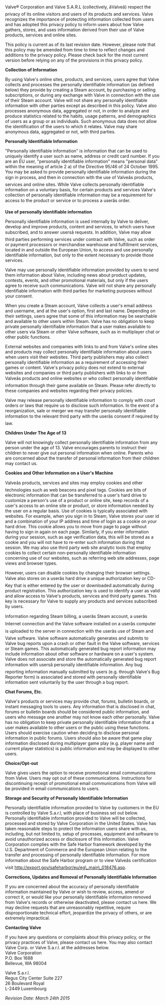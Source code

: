   
  
Valve® Corporation and Valve S.A.R.L (collectively, âValveâ) respect the privacy of its online visitors and users of its products and services. Valve recognizes the importance of protecting information collected from users and has adopted this privacy policy to inform users about how Valve gathers, stores, and uses information derived from their use of Valve products, services and online sites.  
  
This policy is current as of its last revision date. However, please note that this policy may be amended from time to time to reflect changes and additions to the privacy policy. Please check back for the most current version before relying on any of the provisions in this privacy policy.  
  
**Collection of Information**  
  
By using Valve's online sites, products, and services, users agree that Valve collects and processes the personally identifiable information (as defined below) they provide by creating a Steam account, by purchasing or selling subscriptions, or during any exchange with Valve in connection with the use of their Steam account. Valve will not share any personally identifiable information with other parties except as described in this policy. Valve also processes anonymous data, aggregated or not, in order to analyze and produce statistics related to the habits, usage patterns, and demographics of users as a group or as individuals. Such anonymous data does not allow the identification of the users to which it relates. Valve may share anonymous data, aggregated or not, with third parties.  
  
**Personally Identifiable Information**  
  
"Personally identifiable information" is information that can be used to uniquely identify a user such as name, address or credit card number. If you are an EU user, "personally identifiable information" means "personal data" within the meaning of article 2 a) of the Directive 95/46 of 24 October 1995. You may be asked to provide personally identifiable information during the sign in process, and then in connection with the use of Valveâs products, services and online sites. While Valve collects personally identifiable information on a voluntary basis, for certain products and services Valve's collection of personally identifiable information may be a requirement for access to the product or service or to process a userâs order.  
  
**Use of personally identifiable information**  
  
Personally identifiable information is used internally by Valve to deliver, develop and improve products, content and services, to which users have subscribed, and to answer usersâ requests. In addition, Valve may allow third parties performing services under contract with Valve, such as order or payment processors or merchandise warehouse and fulfillment services, located in and outside the European Union, to access and use personally identifiable information, but only to the extent necessary to provide those services.  
  
Valve may use personally identifiable information provided by users to send them information about Valve, including news about product updates, contests, events, and other promotional materials, but only if the users agree to receive such communications. Valve will not share any personally identifiable information with third parties for marketing purposes without your consent.  
  
When you create a Steam account, Valve collects a user's email address and username, and at the user's option, first and last name. Depending on their settings, users agree that some of this information may be searchable and available to other users within Steam. Valve has no obligation to keep private personally identifiable information that a user makes available to other users via Steam or other Valve software, such as in multiplayer chat or other public functions.  
  
External websites and companies with links to and from Valve's online sites and products may collect personally identifiable information about users when users visit their websites. Third party publishers may also collect personally identifiable information as a requirement of accessing their games or content. Valve's privacy policy does not extend to external websites and companies or third party publishers with links to or from Valveâs products and online websites or who collect personally identifiable information through their game available on Steam. Please refer directly to these companies and websites regarding their privacy policies.  
  
Valve may release personally identifiable information to comply with court orders or laws that require us to disclose such information. In the event of a reorganization, sale or merger we may transfer personally identifiable information to the relevant third party with the userâs consent if required by law.  
  
**Children Under The Age of 13**  
  
Valve will not knowingly collect personally identifiable information from any person under the age of 13. Valve encourages parents to instruct their children to never give out personal information when online. Parents who are concerned about the transfer of personal information from their children may contact us.  
  
**Cookies and Other Information on a User's Machine**  
  
Valveâs products, services and sites may employ cookies and other technologies such as web beacons and pixel tags. Cookies are bits of electronic information that can be transferred to a user's hard drive to customize a person's use of a product or online site, keep records of a user's access to an online site or product, or store information needed by the user on a regular basis. Use of cookies is typically associated with websites. For example, when you sign in to Steam, Valve stores your user id and a combination of your IP address and time of login as a cookie on your hard drive. This cookie allows you to move from page to page without having to sign in again on each page. Similarly, if you enter information during your session, such as age verification data, this will be stored as a cookie and you will not have to re-enter such information during that session. We may also use third party web site analytic tools that employ cookies to collect certain non-personally identifiable information concerning use of our websites, such as referring web site addresses, page views and browser types.  
  
However, users can disable cookies by changing their browser settings.  
Valve also stores on a userâs hard drive a unique authorization key or CD-Key that is either entered by the user or downloaded automatically during product registration. This authorization key is used to identify a user as valid and allow access to Valve's products, services and third party games. This key is necessary for Valve to supply any products and services subscribed by users.  
  
Information regarding Steam billing, a userâs Steam account, a userâs Internet connection and the Valve software installed on a userâs computer is uploaded to the server in connection with the userâs use of Steam and Valve software. Valve software automatically generates and submits to Valve bug reports upon a crash or other fault in the Valve software, services or Steam games. This automatically generated bug report information may include information about other software or hardware on a user's system. Valve does not associate and store the automatically generated bug report information with usersâ personally identifiable information. Any bug reporting information manually submitted by users (e.g. through Valve's Bug Reporter form) is associated and stored with personally identifiable information sent voluntarily by the user through a bug report.  
  
**Chat Forums, Etc.**  
  
Valve's products or services may provide chat, forums, bulletin boards, or instant messaging tools to users. Any information that is disclosed in chat, forums or bulletin boards should be considered public information, and users who message one another may not know each other personally. Valve has no obligation to keep private personally identifiable information that a user makes available to other users or the public using these functions. Users should exercise caution when deciding to disclose personal information in public forums. Users should also be aware that game play information disclosed during multiplayer game play (e.g. player name and current player statistics) is public information and may be displayed to other users.  
  
**Choice/Opt-out**  
  
Valve gives users the option to receive promotional email communications from Valve. Users may opt out of these communications. Instructions for discontinuing receipt of promotional email communications from Valve will be provided in email communications to users.  
  
**Storage and Security of Personally Identifiable Information**  
  
Personally identifiable information provided to Valve by customers in the EU is controlled by Valve S.a.r.l, with place of business set out below. Personally identifiable information provided to Valve will be collected, processed and stored by Valve Corporation in the United States. Valve has taken reasonable steps to protect the information users share with us, including, but not limited to, setup of processes, equipment and software to avoid unauthorized access or disclosure of this information. Valve Corporation complies with the Safe Harbor framework developed by the U.S. Department of Commerce and the European Union relating to the transfer and processing of personally identifiable information. For more information about the Safe Harbor program or to view Valveâs certification visit http://export.gov/safeharbor/eu/eg\_main\_018476.asp.  
  
**Corrections, Updates and Removal of Personally Identifiable Information**  
  
If you are concerned about the accuracy of personally identifiable information maintained by Valve or wish to review, access, amend or correct it, or would like your personally identifiable information removed from Valve's records or otherwise deactivated, please contact us here. We may decline requests that are unreasonably repetitive, require disproportionate technical effort, jeopardize the privacy of others, or are extremely impractical.  
  
**Contacting Valve**  
  
If you have any questions or complaints about this privacy policy, or the privacy practices of Valve, please contact us here. You may also contact Valve Corp. or Valve S.a.r.l. at the addresses below.  
Valve Corporation  
P.O. Box 1688  
Bellevue, WA 98004  
  
Valve S.a.r.l.  
Regus City Center Suite 227  
26 Boulevard Royal  
L-2449 Luxembourg  
  
_Revision Date: March 24th 2015_